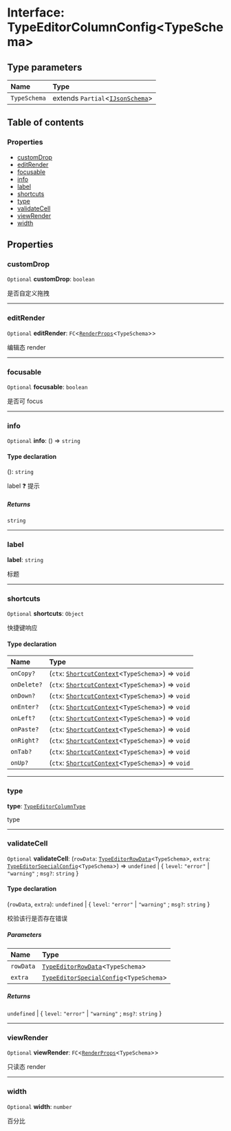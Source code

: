 # Interface: TypeEditorColumnConfig\<TypeSchema>

## Type parameters

| Name | Type |
| :------ | :------ |
| `TypeSchema` | extends `Partial`<[`IJsonSchema`](/en/auto-docs/type-editor/interfaces/IJsonSchema.md)> |

## Table of contents

### Properties

* [customDrop](/en/auto-docs/type-editor/interfaces/TypeEditorColumnConfig.md#customdrop)
* [editRender](/en/auto-docs/type-editor/interfaces/TypeEditorColumnConfig.md#editrender)
* [focusable](/en/auto-docs/type-editor/interfaces/TypeEditorColumnConfig.md#focusable)
* [info](/en/auto-docs/type-editor/interfaces/TypeEditorColumnConfig.md#info)
* [label](/en/auto-docs/type-editor/interfaces/TypeEditorColumnConfig.md#label)
* [shortcuts](/en/auto-docs/type-editor/interfaces/TypeEditorColumnConfig.md#shortcuts)
* [type](/en/auto-docs/type-editor/interfaces/TypeEditorColumnConfig.md#type)
* [validateCell](/en/auto-docs/type-editor/interfaces/TypeEditorColumnConfig.md#validatecell)
* [viewRender](/en/auto-docs/type-editor/interfaces/TypeEditorColumnConfig.md#viewrender)
* [width](/en/auto-docs/type-editor/interfaces/TypeEditorColumnConfig.md#width)

## Properties

### customDrop

`Optional` **customDrop**: `boolean`

是否自定义拖拽

***

### editRender

`Optional` **editRender**: `FC`<[`RenderProps`](/en/auto-docs/type-editor/interfaces/RenderProps.md)<`TypeSchema`>>

编辑态 render

***

### focusable

`Optional` **focusable**: `boolean`

是否可 focus

***

### info

`Optional` **info**: () => `string`

#### Type declaration

(): `string`

label ❓ 提示

##### Returns

`string`

***

### label

**label**: `string`

标题

***

### shortcuts

`Optional` **shortcuts**: `Object`

快捷键响应

#### Type declaration

| Name | Type |
| :------ | :------ |
| `onCopy?` | (`ctx`: [`ShortcutContext`](/en/auto-docs/type-editor/interfaces/ShortcutContext.md)<`TypeSchema`>) => `void` |
| `onDelete?` | (`ctx`: [`ShortcutContext`](/en/auto-docs/type-editor/interfaces/ShortcutContext.md)<`TypeSchema`>) => `void` |
| `onDown?` | (`ctx`: [`ShortcutContext`](/en/auto-docs/type-editor/interfaces/ShortcutContext.md)<`TypeSchema`>) => `void` |
| `onEnter?` | (`ctx`: [`ShortcutContext`](/en/auto-docs/type-editor/interfaces/ShortcutContext.md)<`TypeSchema`>) => `void` |
| `onLeft?` | (`ctx`: [`ShortcutContext`](/en/auto-docs/type-editor/interfaces/ShortcutContext.md)<`TypeSchema`>) => `void` |
| `onPaste?` | (`ctx`: [`ShortcutContext`](/en/auto-docs/type-editor/interfaces/ShortcutContext.md)<`TypeSchema`>) => `void` |
| `onRight?` | (`ctx`: [`ShortcutContext`](/en/auto-docs/type-editor/interfaces/ShortcutContext.md)<`TypeSchema`>) => `void` |
| `onTab?` | (`ctx`: [`ShortcutContext`](/en/auto-docs/type-editor/interfaces/ShortcutContext.md)<`TypeSchema`>) => `void` |
| `onUp?` | (`ctx`: [`ShortcutContext`](/en/auto-docs/type-editor/interfaces/ShortcutContext.md)<`TypeSchema`>) => `void` |

***

### type

**type**: [`TypeEditorColumnType`](/en/auto-docs/type-editor/enums/TypeEditorColumnType.md)

type

***

### validateCell

`Optional` **validateCell**: (`rowData`: [`TypeEditorRowData`](/en/auto-docs/type-editor/types/TypeEditorRowData.md)<`TypeSchema`>, `extra`: [`TypeEditorSpecialConfig`](/en/auto-docs/type-editor/interfaces/TypeEditorSpecialConfig.md)<`TypeSchema`>) => `undefined` | { `level`: `"error"` | `"warning"` ; `msg?`: `string`  }

#### Type declaration

(`rowData`, `extra`): `undefined` | { `level`: `"error"` | `"warning"` ; `msg?`: `string`  }

校验该行是否存在错误

##### Parameters

| Name | Type |
| :------ | :------ |
| `rowData` | [`TypeEditorRowData`](/en/auto-docs/type-editor/types/TypeEditorRowData.md)<`TypeSchema`> |
| `extra` | [`TypeEditorSpecialConfig`](/en/auto-docs/type-editor/interfaces/TypeEditorSpecialConfig.md)<`TypeSchema`> |

##### Returns

`undefined` | { `level`: `"error"` | `"warning"` ; `msg?`: `string`  }

***

### viewRender

`Optional` **viewRender**: `FC`<[`RenderProps`](/en/auto-docs/type-editor/interfaces/RenderProps.md)<`TypeSchema`>>

只读态 render

***

### width

`Optional` **width**: `number`

百分比
